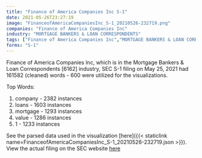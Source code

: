 ```yaml
---
title: "Finance of America Companies Inc S-1"
date: 2021-05-26T23:27:19
image: "FinanceofAmericaCompaniesInc_S-1_20210526-232719.png"
companies: "Finance of America Companies Inc"
industry: "MORTGAGE BANKERS & LOAN CORRESPONDENTS"
tags: ["Finance of America Companies Inc","MORTGAGE BANKERS & LOAN CORRESPONDENTS","05-25-2021","S-1"]
forms: "S-1"
---
```

Finance of America Companies Inc, which is in the Mortgage Bankers & Loan Correspondents [6162] industry, SEC S-1 filing on May 25, 2021 had 161582 (cleaned) words - 600 were utilized for the visualizations.

Top Words:
1. company - 2382 instances
2. loans - 1603 instances
3. mortgage - 1293 instances
4. value - 1286 instances
5. 1 - 1233 instances


See the parsed data used in the visualization [here]({{< staticlink name=FinanceofAmericaCompaniesInc_S-1_20210526-232719.json >}}).  
View the actual filing on the SEC website [here](https://www.sec.gov/Archives/edgar/data/1828937/0001193125-21-171407.txt)